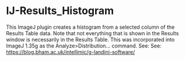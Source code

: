 # IJ-Results_Histogram
This ImageJ plugin creates a histogram from a selected column of the Results Table data. Note that not everything that is shown in the Results window is necessarily in the Results Table. This was incorporated into ImageJ 1.35g as the Analyze>Distribution... command.
See: See: https://blog.bham.ac.uk/intellimic/g-landini-software/
